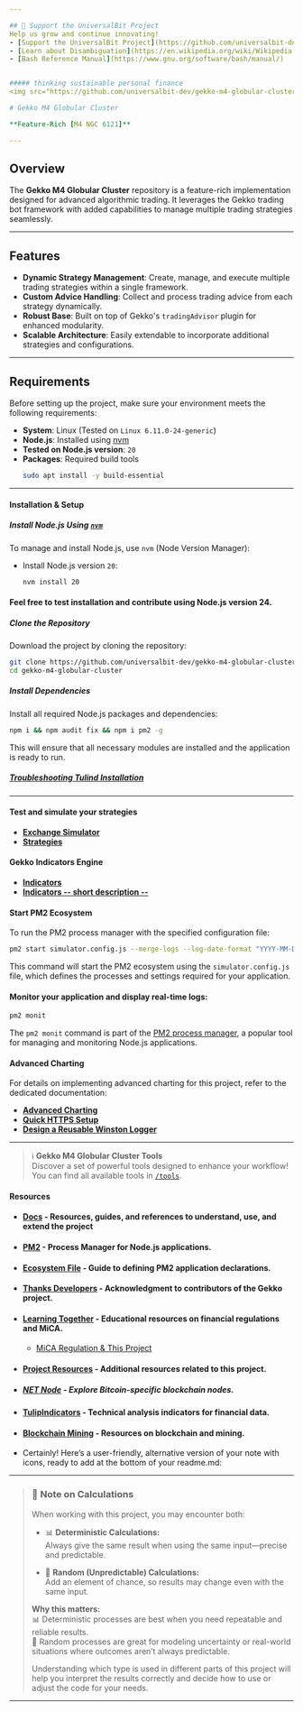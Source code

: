 ```yaml
---

## 📢 Support the UniversalBit Project
Help us grow and continue innovating!  
- [Support the UniversalBit Project](https://github.com/universalbit-dev/universalbit-dev/tree/main/support)  
- [Learn about Disambiguation](https://en.wikipedia.org/wiki/Wikipedia:Disambiguation)  
- [Bash Reference Manual](https://www.gnu.org/software/bash/manual/)


##### thinking sustainable personal finance
<img src="https://github.com/universalbit-dev/gekko-m4-globular-cluster/blob/master/images/snail.png" width="auto"></img>   

# Gekko M4 Globular Cluster

**Feature-Rich [M4 NGC 6121]**

---
```


## Overview

The **Gekko M4 Globular Cluster** repository is a feature-rich implementation designed for advanced algorithmic trading. It leverages the Gekko trading bot framework with added capabilities to manage multiple trading strategies seamlessly.

---

## Features

- **Dynamic Strategy Management**: Create, manage, and execute multiple trading strategies within a single framework.
- **Custom Advice Handling**: Collect and process trading advice from each strategy dynamically.
- **Robust Base**: Built on top of Gekko's `tradingAdvisor` plugin for enhanced modularity.
- **Scalable Architecture**: Easily extendable to incorporate additional strategies and configurations.

---

## Requirements

Before setting up the project, make sure your environment meets the following requirements:

- **System**: Linux (Tested on `Linux 6.11.0-24-generic`)
- **Node.js**: Installed using [nvm](https://github.com/nvm-sh/nvm)  
- **Tested on Node.js version**: `20`
- **Packages**: Required build tools
   ```bash
   sudo apt install -y build-essential
   ```
---

#### **Installation & Setup**

##### Install Node.js Using [`nvm`](https://github.com/nvm-sh/nvm)
To manage and install Node.js, use `nvm` (Node Version Manager):

* Install Node.js version `20`:
   ```bash
   nvm install 20
   ```
#### Feel free to test installation and contribute using **Node.js** version 24.  

##### Clone the Repository

Download the project by cloning the repository:

```bash
git clone https://github.com/universalbit-dev/gekko-m4-globular-cluster.git
cd gekko-m4-globular-cluster
```

##### Install Dependencies

Install all required Node.js packages and dependencies:

```bash
npm i && npm audit fix && npm i pm2 -g 
``` 

This will ensure that all necessary modules are installed and the application is ready to run.

##### [Troubleshooting Tulind Installation](https://github.com/universalbit-dev/gekko-m4-globular-cluster/blob/master/docs/troubleshooting_tulind_installation.md)

---

#### **Test and simulate your strategies**
- **[Exchange Simulator](https://github.com/universalbit-dev/gekko-m4-globular-cluster/blob/master/docs/mode/simulator/readme.md)** 
- **[Strategies](https://github.com/universalbit-dev/gekko-m4-globular-cluster/blob/master/docs/strategies/introduction.md)**

#### **Gekko Indicators Engine**
- **[Indicators](https://github.com/universalbit-dev/gekko-m4-globular-cluster/tree/master/strategies/indicators)**
- **[Indicators -- short description --](https://github.com/universalbit-dev/gekko-m4-globular-cluster/blob/master/strategies/indicators.md)**

#### **Start PM2 Ecosystem**

To run the PM2 process manager with the specified configuration file:

```bash
pm2 start simulator.config.js --merge-logs --log-date-format "YYYY-MM-DD HH:mm:ss"
```

This command will start the PM2 ecosystem using the `simulator.config.js` file, which defines the processes and settings required for your application.

#### **Monitor your application and display real-time logs**:
```bash
pm2 monit
```
The `pm2 monit` command is part of the [PM2 process manager](https://pm2.keymetrics.io/), a popular tool for managing and monitoring Node.js applications.

#### **Advanced Charting**

For details on implementing advanced charting for this project, refer to the dedicated documentation:  
- **[Advanced Charting](https://github.com/universalbit-dev/gekko-m4-globular-cluster/blob/master/docs/ngc6121_advanced_charting.md)**
- **[Quick HTTPS Setup](https://github.com/universalbit-dev/gekko-m4-globular-cluster/tree/master/ssl)**
- **[Design a Reusable Winston Logger](https://github.com/universalbit-dev/gekko-m4-globular-cluster/blob/master/docs/ngc6121_advanced_charting.md#design-a-reusable-winston-logger-module--loggerjs)**
---
> ℹ️ **Gekko M4 Globular Cluster Tools**  
> Discover a set of powerful tools designed to enhance your workflow!  
> You can find all available tools in [`/tools`](https://github.com/universalbit-dev/gekko-m4-globular-cluster/tree/master/tools).


#### **Resources**
* #### **[Docs](https://github.com/universalbit-dev/gekko-m4-globular-cluster/tree/master/docs)**  - Resources, guides, and references to understand, use, and extend the project 
* #### **[PM2](https://pm2.keymetrics.io/)** - Process Manager for Node.js applications.
* #### **[Ecosystem File](https://pm2.keymetrics.io/docs/usage/application-declaration/)** - Guide to defining PM2 application declarations.
* #### **[Thanks Developers](https://github.com/askmike/gekko/graphs/contributors)** - Acknowledgment to contributors of the Gekko project.
* #### **[Learning Together](https://www.esma.europa.eu/sites/default/files/2024-12/ESMA35-1872330276-1899_-_Final_report_on_GLs_on_reverse_solicitation_under_MiCA.pdf)** - Educational resources on financial regulations and MiCA.  
  - [MiCA Regulation & This Project](https://github.com/universalbit-dev/gekko-m4-globular-cluster/blob/master/docs/MICA_INFO.md)
    
* #### **[Project Resources](https://github.com/universalbit-dev/gekko-m4-globular-cluster/blob/master/docs/resources/readme.md)** - Additional resources related to this project.
* ##### **[NET Node](https://github.com/universalbit-dev/universalbit-dev/tree/main/blockchain/bitcoin)** - Explore Bitcoin-specific blockchain nodes.
* #### **[TulipIndicators](https://tulipindicators.org/)** - Technical analysis indicators for financial data.
* #### **[Blockchain Mining](https://github.com/universalbit-dev/universalbit-dev/tree/main/blockchain)** - Resources on blockchain and mining.

* Certainly! Here’s a user-friendly, alternative version of your note with icons, ready to add at the bottom of your readme.md:

---

> ### 📌 **Note on Calculations**
>
> When working with this project, you may encounter both:
>
> - 📊 **Deterministic Calculations:**  
>   Always give the same result when using the same input—precise and predictable.
>
> - 🎲 **Random (Unpredictable) Calculations:**  
>   Add an element of chance, so results may change even with the same input.
>
> **Why this matters:**  
> 📊 Deterministic processes are best when you need repeatable and reliable results.  
> 🎲 Random processes are great for modeling uncertainty or real-world situations where outcomes aren’t always predictable.
>
> Understanding which type is used in different parts of this project will help you interpret the results correctly and decide how to use or adjust the code for your needs.

---
